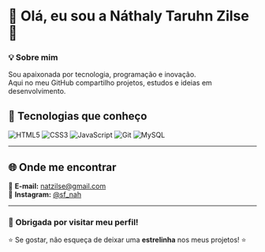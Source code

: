 # 🌸 Olá, eu sou a Náthaly Taruhn Zilse 🌸  

### 💡 Sobre mim  
Sou apaixonada por tecnologia, programação e inovação.  
Aqui no meu GitHub compartilho projetos, estudos e ideias em desenvolvimento.  

## 🚀 Tecnologias que conheço

<p align="left">
  <img src="https://img.shields.io/badge/HTML5-E34F26?style=for-the-badge&logo=html5&logoColor=white" alt="HTML5"/>
  <img src="https://img.shields.io/badge/CSS3-1572B6?style=for-the-badge&logo=css3&logoColor=white" alt="CSS3"/>
  <img src="https://img.shields.io/badge/JavaScript-F7DF1E?style=for-the-badge&logo=javascript&logoColor=black" alt="JavaScript"/>
  <img src="https://img.shields.io/badge/Git-F05032?style=for-the-badge&logo=git&logoColor=white" alt="Git"/>
  <img src="https://img.shields.io/badge/MySQL-00758F?style=for-the-badge&logo=mysql&logoColor=white" alt="MySQL"/>
</p>

---

## 🌐 Onde me encontrar  
📩 **E-mail:** [natzilse@gmail.com](mailto:natzilse@gmail.com)  
📸 **Instagram:** [@sf_nah](https://instagram.com/sf_nah)  

---


### 💖 Obrigada por visitar meu perfil!  
⭐ Se gostar, não esqueça de deixar uma **estrelinha** nos meus projetos! ⭐
